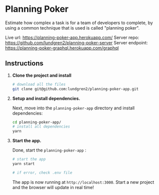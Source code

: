 # Planning Poker

Estimate how complex a task is for a team of developers to complete, by using a common technique that is used is called "planning poker".

Live url: https://planning-poker-app.herokuapp.com/
Server repo: https://github.com/lundgren2/planning-poker-server
Server endpoint: https://planning-poker-graphql.herokuapp.com/graphql

## Instructions

1.  **Clone the project and install**

    ```sh
    # download all the files
    git clone git@github.com:lundgren2/planning-poker-app.git

    ```

2.  **Setup and install dependencies.**

    Next, move into the `planning-poker-app` directory and install dependencies:

    ```sh
    cd planning-poker-app/
    # install all dependencies
    yarn

    ```

3.  **Start the app.**

    Done, start the `planning-poker-app` :

    ```sh
    # start the app
    yarn start

    # if error, check .env file
    ```

    The app is now running at `http://localhost:3000`. Start a new project and the browser will update in real time!
